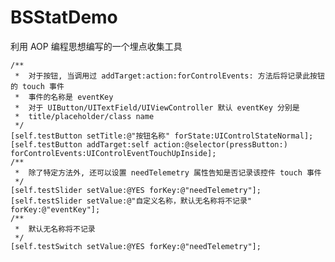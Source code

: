 # BSStatDemo
利用 AOP 编程思想编写的一个埋点收集工具



    /**
     *  对于按钮, 当调用过 addTarget:action:forControlEvents: 方法后将记录此按钮的 touch 事件
     *  事件的名称是 eventKey
     *  对于 UIButton/UITextField/UIViewController 默认 eventKey 分别是
     *  title/placeholder/class name
     */
    [self.testButton setTitle:@"按钮名称" forState:UIControlStateNormal];
    [self.testButton addTarget:self action:@selector(pressButton:) forControlEvents:UIControlEventTouchUpInside];
    /**
     *  除了特定方法外, 还可以设置 needTelemetry 属性告知是否记录该控件 touch 事件
     */
    [self.testSlider setValue:@YES forKey:@"needTelemetry"];
    [self.testSlider setValue:@"自定义名称，默认无名称将不记录" forKey:@"eventKey"];
    /**
     *  默认无名称将不记录
     */
    [self.testSwitch setValue:@YES forKey:@"needTelemetry"];
    
    
    

